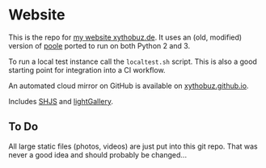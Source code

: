 # Website

This is the repo for [my website xythobuz.de](https://www.xythobuz.de).
It uses an (old, modified) version of [poole](https://hg.sr.ht/~obensonne/poole) ported to run on both Python 2 and 3.

To run a local test instance call the `localtest.sh` script.
This is also a good starting point for integration into a CI workflow.

An automated cloud mirror on GitHub is available on [xythobuz.github.io](https://xythobuz.github.io).

Includes [SHJS](https://shjs.sourceforge.net/) and [lightGallery](https://github.com/sachinchoolur/lightGallery).

## To Do

All large static files (photos, videos) are just put into this git repo.
That was never a good idea and should probably be changed...

